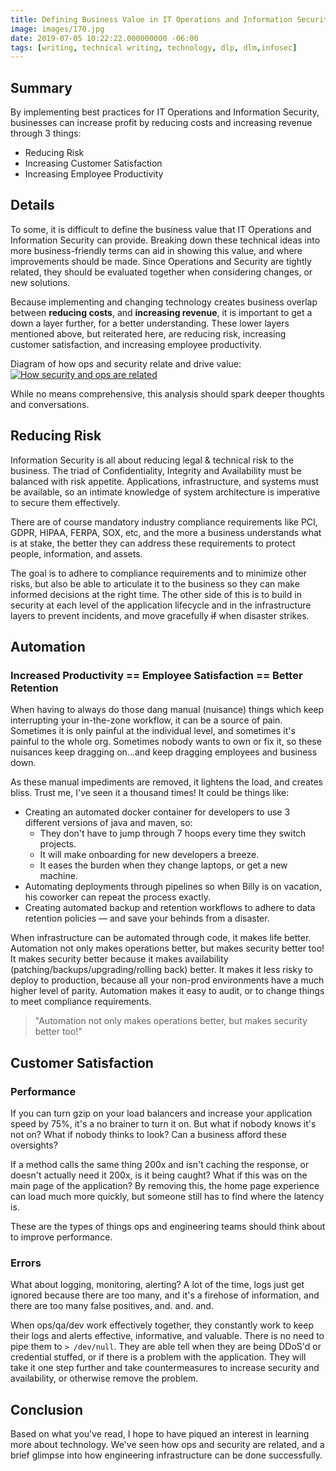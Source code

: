 ```yaml
---
title: Defining Business Value in IT Operations and Information Security
image: images/170.jpg
date: 2019-07-05 10:22:22.000000000 -06:00
tags: [writing, technical writing, technology, dlp, dlm,infosec]
---
```


## Summary
By implementing best practices for IT Operations and Information Security, businesses can increase profit by reducing costs and increasing revenue through 3 things:

* Reducing Risk
* Increasing Customer Satisfaction
* Increasing Employee Productivity

## Details

To some, it is difficult to define the business value that IT Operations and Information Security can provide. Breaking down these technical ideas into more business-friendly terms can aid in showing this value, and where improvements should be made. Since Operations and Security are tightly related, they should be evaluated together when considering changes, or new solutions.

Because implementing and changing technology creates business overlap between __reducing costs__, and __increasing revenue__, it is important to get a down a layer further, for a better understanding. These lower layers mentioned above, but reiterated here, are reducing risk, increasing customer satisfaction, and increasing employee productivity.


Diagram of how ops and security relate and drive value:
[![How security and ops are related](/content/images/2019/07/BusinessValue.png)](https://www.benfrancom.com/content/images/2019/07/BusinessValue.png)

While no means comprehensive, this analysis should spark deeper thoughts and conversations.

## Reducing Risk
Information Security is all about reducing legal & technical risk to the business. The triad of Confidentiality, Integrity and Availability must be balanced with risk appetite. Applications, infrastructure, and systems must be available, so an intimate knowledge of system architecture is imperative to secure them effectively.

There are of course mandatory industry compliance requirements like PCI, GDPR, HIPAA, FERPA, SOX, etc, and the more a business understands what is at stake, the better they can address these requirements to protect people, information, and assets.

The goal is to adhere to compliance requirements and to minimize other risks, but also be able to articulate it to the business so they can make informed decisions at the right time. The other side of this is to build in security at each level of the application lifecycle and in the infrastructure layers to prevent incidents, and move gracefully <s>if</s> when disaster strikes.


## Automation
### Increased Productivity == Employee Satisfaction == Better Retention

When having to always do those dang manual (nuisance) things which keep interrupting your in-the-zone workflow, it can be a source of pain. Sometimes it is only painful at the individual level, and sometimes it's painful to the whole org.  Sometimes nobody wants to own or fix it, so these nuisances keep dragging on...and keep dragging employees and business down.

As these manual impediments are removed, it lightens the load, and creates bliss. Trust me, I've seen it a thousand times! It could be things like:
* Creating an automated docker container for developers to use 3 different versions of java and maven, so:
    * They don't have to jump through 7 hoops every time they switch projects.
    * It will make onboarding for new developers a breeze.
    * It eases the burden when they change laptops, or get a new machine.
* Automating deployments through pipelines so when Billy is on vacation, his coworker can repeat the process exactly.
* Creating automated backup and retention workflows to adhere to data retention policies — and save your behinds from a disaster.


When infrastructure can be automated through code, it makes life better. Automation not only makes operations better, but makes security better too! It makes security better because it makes availability (patching/backups/upgrading/rolling back) better. It makes it less risky to deploy to production, because all your non-prod environments have a much higher level of parity.  Automation makes it easy to audit, or to change things to meet compliance requirements.


> "Automation not only makes operations better, but makes security better too!" 

## Customer Satisfaction
### Performance
If you can turn gzip on your load balancers and increase your application speed by 75%, it's a no brainer to turn it on. But what if nobody knows it's not on? What if nobody thinks to look? Can a business afford these oversights?

If a method calls the same thing 200x and isn't caching the response, or doesn't actually need it 200x, is it being caught? What if this was on the main page of the application? By removing this, the home page experience can load much more quickly, but someone still has to find where the latency is.

These are the types of things ops and engineering teams should think about to improve performance.

### Errors
What about logging, monitoring, alerting? A lot of the time, logs just get ignored because there are too many, and it's a firehose of information, and there are too many false positives, and. and. and.

When ops/qa/dev work effectively together, they constantly work to keep their logs and alerts effective, informative, and valuable. There is no need to pipe them to `> /dev/null`. They are able tell when they are being DDoS'd or credential stuffed, or if there is a problem with the application. They will take it one step further and take countermeasures to increase security and availability, or otherwise remove the problem.

## Conclusion
Based on what you've read, I hope to have piqued an interest in learning more about technology. We've seen how ops and security are related, and a brief glimpse into how engineering infrastructure can be done successfully.




